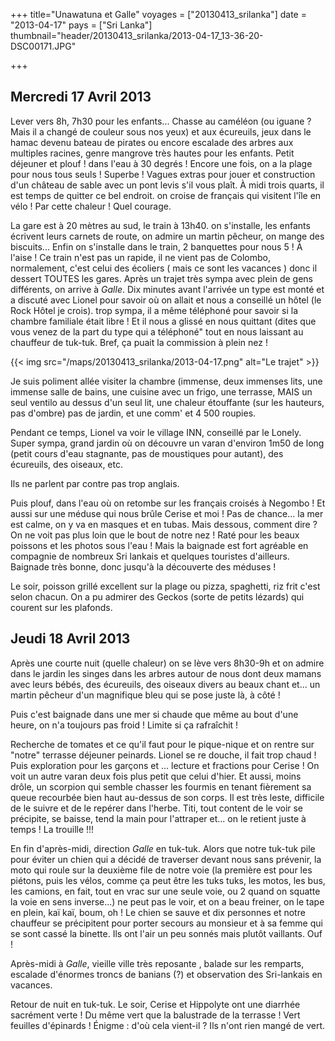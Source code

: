 +++
title="Unawatuna et Galle"
voyages = ["20130413_srilanka"]
date = "2013-04-17"
pays = ["Sri Lanka"]
thumbnail="header/20130413_srilanka/2013-04-17_13-36-20-DSC00171.JPG"

+++


## Mercredi 17 Avril 2013

Lever vers 8h, 7h30 pour les enfants... Chasse au caméléon (ou iguane ? Mais il a changé de couleur sous nos yeux) et aux écureuils, jeux dans le hamac devenu bateau de pirates ou encore escalade des arbres aux multiples racines, genre mangrove très hautes pour les enfants. Petit déjeuner et plouf ! dans l'eau à 30 degrés ! Encore une fois, on a la plage pour nous tous seuls ! Superbe ! Vagues extras pour jouer et construction d'un château de sable avec un pont levis s'il vous plaît.
À midi trois quarts, il est temps de quitter ce bel endroit. on croise de français qui visitent l'île en vélo ! Par cette chaleur ! Quel courage.

La gare est à 20 mètres au sud, le train à 13h40. on s'installe, les enfants écrivent leurs carnets de route, on admire un martin pêcheur, on mange des biscuits... Enfin on s'installe dans le train, 2 banquettes pour nous 5 ! À l'aise ! Ce train n'est pas un rapide, il ne vient pas de Colombo, normalement, c'est celui des écoliers ( mais ce sont les vacances ) donc il dessert TOUTES les gares. Après un trajet très sympa avec plein de gens différents, on arrive à *Galle*. Dix minutes avant l'arrivée un type est monté et a discuté avec Lionel pour savoir où on allait et nous a conseillé un hôtel (le Rock Hôtel je crois). trop sympa, il a même téléphoné pour savoir si la chambre familiale était libre ! Et il nous a glissé en nous quittant (dites que vous venez de la part du type qui a téléphoné" tout en nous laissant au chauffeur de tuk-tuk. Bref, ça puait la commission à plein nez !

{{< img src="/maps/20130413_srilanka/2013-04-17.png" alt="Le trajet" >}}

Je suis poliment allée visiter la chambre (immense, deux immenses lits, une immense salle de bains, une cuisine avec un frigo, une terrasse, MAIS un seul ventilo au dessus d'un seul lit, une chaleur étouffante (sur les hauteurs, pas d'ombre) pas de jardin, et une comm' et 4 500 roupies.

Pendant ce temps, Lionel va voir le village INN, conseillé par le Lonely. Super sympa, grand jardin où on découvre un varan d'environ 1m50 de long (petit cours d'eau stagnante, pas de moustiques pour autant), des écureuils, des oiseaux, etc.

Ils ne parlent par contre pas trop anglais.

Puis plouf, dans l'eau où on retombe sur les français croisés à Negombo ! Et aussi sur une méduse qui nous brûle Cerise et moi ! Pas de chance... la mer est calme, on y va en masques et en tubas. Mais dessous, comment dire ? On ne voit pas plus loin que le bout de notre nez !
Raté pour les beaux poissons et les photos sous l'eau ! Mais la baignade est fort agréable en compagnie de nombreux Sri lankais et quelques touristes d'ailleurs. Baignade très bonne, donc jusqu'à la découverte des méduses !

Le soir, poisson grillé excellent sur la plage ou pizza, spaghetti, riz frit c'est selon chacun.
On a pu admirer des Geckos (sorte de petits lézards) qui courent sur les plafonds.


## Jeudi 18 Avril 2013

Après une courte nuit (quelle chaleur) on se lève vers 8h30-9h et on admire dans le jardin les singes dans les arbres autour de nous dont deux mamans avec leurs bébés, des écureuils, des oiseaux divers au beaux chant et... un martin pêcheur d'un magnifique bleu qui se pose juste là, à côté !

Puis c'est baignade dans une mer si chaude que même au bout d'une heure, on n'a toujours pas froid ! Limite si ça rafraîchit !

Recherche de tomates et ce qu'il faut pour le pique-nique et on rentre sur "notre" terrasse déjeuner peinards. Lionel se re douche, il fait trop chaud ! Puis exploration pour les garçons et ... lecture et fractions pour Cerise ! On voit un autre varan deux fois plus petit que celui d'hier. Et aussi, moins drôle, un scorpion qui semble chasser les fourmis en tenant fièrement sa queue recourbée bien haut au-dessus de son corps. Il est très leste, difficile de le suivre et de le repérer dans l'herbe. Titi, tout content de le voir se précipite, se baisse, tend la main pour l'attraper et... on le retient juste à temps ! La trouille !!!

En fin d'après-midi, direction *Galle* en tuk-tuk. Alors que notre tuk-tuk pile pour éviter un chien qui a décidé de traverser devant nous sans prévenir, la moto qui roule sur la deuxième file de notre voie (la première est pour les piétons, puis les vélos, comme ça peut être les tuks tuks, les motos, les bus, les camions, en fait, tout en vrac sur une seule voie, ou 2 quand on squatte la voie en sens inverse...) ne peut pas le voir, et on a beau freiner, on le tape en plein, kaï kaï, boum, oh ! Le chien se sauve et dix personnes et notre chauffeur se précipitent pour porter secours au monsieur et à sa femme qui se sont cassé la binette. Ils ont l'air un peu sonnés mais plutôt vaillants. Ouf !

Après-midi à *Galle*, vieille ville très reposante , balade sur les remparts, escalade d'énormes troncs de banians (?) et observation des Sri-lankais en vacances.

Retour de nuit en tuk-tuk. Le soir, Cerise et Hippolyte ont une diarrhée sacrément verte ! Du même vert que la balustrade de la terrasse ! Vert feuilles d'épinards ! Énigme : d'où cela vient-il ? Ils n'ont rien mangé de vert.



